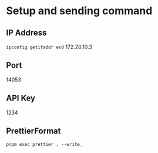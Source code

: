 # Setup and sending command

## IP Address

`ipconfig getifaddr en0`
172.20.10.3

## Port

14053

## API Key

1234

## PrettierFormat

`pnpm exec prettier . --write_`
